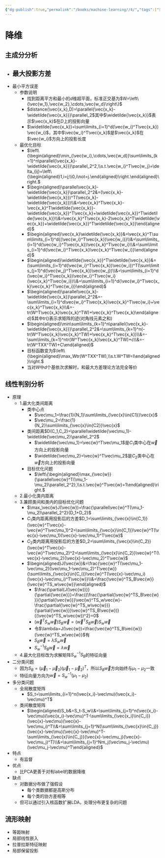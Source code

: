 ```yaml
---
{"dg-publish":true,"permalink":"/books/machine-learning//4/","tags":["百面机器学习"]}
---
```



# 降维

## 主成分分析
- 最大投影方差
   - 
- 最小平方误差
   - 参数说明
      - 找到距离平方和最小的$d$维超平面，标准正交基为$W=\left\{\vec{w_1},\vec{w_2},\cdots,\vec{w_d}\right\}$
      - $distance(\vec{x_k},D)=\parallel{\vec{x_k}-\widetilde{\vec{x_k}}}\parallel_2$其中$\widetilde{\vec{x_k}}$表示$\vec{x_k}$在$D$上的投影向量
      - $\widetilde{\vec{x_k}}=\sum\limits_{i=1}^d(\vec{w_i}^T\vec{x_k})\vec{w_i}$，其中$\vec{w_i}^T\vec{x_k}$是$\vec{x_k}$在$\vec{w_i}$方向上的投影长度
   - 最优化目标
      - $\left\{\begin{aligned}\min_{\vec{w_i},\cdots,\vec{w_d}}\sum\limits_{k=1}^n\parallel{\vec{x_k}-\widetilde{\vec{x_k}}}\parallel_2^2,\\s.t.\vec{w_i}^T\vec{w_j}=\delta_{ij}=\left\{\begin{aligned}1,i=j;\\0,i\not=j.\end{aligned}\right.\end{aligned}\right.$
      - $\begin{aligned}\parallel\vec{x_k}-\widetilde{\vec{x_k}}\parallel_2^2&=(\vec{x_k}-\widetilde{\vec{x_k}})^T(\vec{x_k}-\widetilde{\vec{x_k}})\\&=\vec{x_k}^T\vec{x_k}-\vec{x_k}^T\widetilde{\vec{x_k}}-\widetilde{\vec{x_k}}^T\vec{x_k}+\widetilde{\vec{x_k}}^T\widetilde{\vec{x_k}}\\&=\vec{x_k}^T\vec{x_k}-2\vec{x_k}^T\widetilde{\vec{x_k}}+\widetilde{\vec{x_k}}^T\widetilde{\vec{x_k}}\end{aligned}$
      - $\begin{aligned}\vec{x_k}\widetilde{\vec{x_k}}&=\vec{x_k}^T\sum\limits_{i=1}^d{(\vec{w_i}^T\vec{x_k})\vec{w_i}}\\&=\sum\limits_{i=1}^d(\vec{w_i}^T\vec{x_k})\vec{x_k}^T\vec{w_i}\\&=\sum\limits_{i=1}^d{\vec{w_i}^T\vec{x_k}\vec{x_k}^T\vec{w_i}}\end{aligned}$
      - $\begin{aligned}\widetilde{\vec{x_k}}^T\widetilde{\vec{x_k}}&=(\sum\limits_{i=1}^d(\vec{w_i}^T\vec{x_k})\vec{w_i})^T(\sum\limits_{j=1}^d(\vec{w_j}^T\vec{x_k})\vec{w_j})\\&=\sum\limits_{i=1}^d(\vec{w_i}^T\vec{x_k})\vec{w_i}^T\vec{w_i}(\vec{x_k}^T\vec{w_i})\\&=\sum\limits_{i=1}^d{\vec{w_i}^T\vec{x_k}\vec{x_k}^T\vec{w_i}}\end{aligned}$
      - $\begin{aligned}\parallel\vec{x_k}-\widetilde{\vec{x_k}}\parallel_2^2&=-\sum\limits_{i=1}^d\vec{w_i}^T\vec{x_k}\vec{x_k}^T\vec{w_i}+\vec{x_k}^T\vec{x_k}\\&=-tr(W^T\vec{x_k}\vec{x_k}^TW)+\vec{x_k}^T\vec{x_k}\end{aligned}$其中$tr()$表示求矩阵的迹(对角线元素之和)
      - $\begin{aligned}\min\sum\limits_{k=1}^n\parallel{\vec{x_k}-\widetilde{\vec{x_k}}}\parallel_2^2&=\sum\limits_{k=1}^n(-tr(W^T\vec{x_k}\vec{x_k}^TW)+\vec{x_k}^T\vec{x_k})\\&=-\sum\limits_{k=1}^ntr(W^T\vec{x_k}\vec{x_k}^TW)+c\\&=-tr(W^TXX^TW)+C\end{aligned}$
      - 目标函数变为$\left\{\begin{aligned}\max_Wtr(W^TXX^TW),\\s.t.W^TW=I\end{aligned}\right.$
      - 当对$W$中$d$个基依次求解时，和最大方差理论方法完全等价

## 线性判别分析
- 原理
   - 1.最大化类间距离
      - 类中心点
         - $\vec\mu_1=\frac{1}{N_1}\sum\limits_{\vec{x}\in{C1}}\vec{x}$
         - $\vec\mu_2=\frac{1}{N_2}\sum\limits_{\vec{x}\in{C2}}\vec{x}$
      - 类间距离$D(C_1,C_2)=\parallel\widetilde{\vec\mu_1}-\widetilde{\vec\mu_2}\parallel_2^2$
         - $\widetilde{\vec\mu_1}=\vec{w}^T\vec\mu_1$是$C_1$类中心在$\vec{w}$方向上的投影向量
         - $\widetilde{\vec\mu_2}=\vec{w}^T\vec\mu_2$是$C_2$类中心在$\vec{w}$方向上的投影向量
      - 目标优化问题
         - $\left\{\begin{aligned}\max_{\vec{w}}{\parallel\vec{w}^T(\mu_1-\mu_2)\parallel_2^2},\\s.t.\vec{w}^T\vec{w}=1\end{aligned}\right.$
   - 2.最小化类内距离
   - 3.兼顾类间和类内的目标优化问题
      - $\max_\vec{w}J(\vec{w})=\frac{\parallel\vec{w}^T(\mu_1-\mu_2)\parallel_2^2}{D_1+D_2}$
      - $C_1$类内距离用投影后的方差$D_1=\sum\limits_{\vec{x}\in{C_1}}(\vec{w}^T\vec{x}-\vec{w}^T\vec\mu_1)^2=\sum\limits_{\vec{x}\in{C_1}}\vec{w}^T(\vec{x}-\vec\mu_1)(\vec{x}-\vec\mu_1)^T\vec{w}$
      - $C_2$类内距离用投影后的方差$D_2=\sum\limits_{\vec{x}\in{C_2}}(\vec{w}^T\vec{x}-\vec{w}^T\vec\mu_2)^2=\sum\limits_{\vec{x}\in{C_2}}\vec{w}^T(\vec{x}-\vec\mu_2)(\vec{x}-\vec\mu_2)^T\vec{w}$
      - $\begin{aligned}J(\vec{w})&=\frac{\vec{w}^T(\vec\mu_1-\vec\mu_2)(\vec\mu_1-\vec\mu_2)^T\vec{w}}{\sum\limits_{\vec{x}\in{C_i}}\vec{w}^T(\vec{x}-\vec\mu_i)(\vec{x}-\vec\mu_i)^T\vec{w}}\\&=\frac{\vec{w}^TS_B\vec{w}}{\vec{w}^TS_w\vec{w}}\end{aligned}$
         - $\frac{\partial{J(\vec{w})}}{\partial{\vec{w}}}=\frac{(\frac{\partial{\vec{w}^TS_B\vec{w}}}{\partial{\vec{w}}}\vec{w}^TS_w\vec{w}-\frac{\partial{\vec{w}^TS_w\vec{w}}}{\partial{\vec{w}}}\vec{w}^TS_B\vec{w})}{(\vec{w}^TS_w\vec{w})^2}=0$
         - $(\vec{w}^TS_w\vec{w})S_B\vec{w}=(\vec{w}^TS_B\vec{w})S_w\vec{w}$
         - 令$\lambda=J(\vec{w})=\frac{\vec{w}^TS_B\vec{w}}{\vec{w}^TS_w\vec{w}}$有
         - $S_B\vec{w}=\lambda{S_w}\vec{w}$
         - $S_w^{-1}S_B\vec{w}=\lambda\vec{w}$
   - 4.最大化目标改为求解矩阵$S_w^{-1}S_B$的特征向量
- 二分类问题
   - 因为$S_B=(\vec\mu_1-\vec\mu_2)(\vec\mu_1-\vec\mu_2)^T$，所以$S_B\vec{w}$方向始终与$\mu_1-\mu_2$一致
   - 特征向量方向为$\vec{w}=S_w^{-1}(\mu_1-\mu_2)$
- 多分类问题
   - 全局散度矩阵
      - $S_t=\sum\limits_{i=1}^n(\vec{x_i}-\vec\mu)(\vec{x_i}-\vec\mu)^T$
   - 类间散度矩阵
      - $\begin{aligned}S_b&=S_t-S_w\\&=\sum\limits_{j=1}^n(\vec{x_i}-\vec\mu)(\vec{x_i}-\vec\mu)^T-\sum\limits_{\vec{x_i}\in{C_i}}(\vec{x}-\vec\mu)(\vec{x}-\vec\mu_i)^T\\&=\sum\limits_{j=1}^N(\sum\limits_{\vec{x}\in{C_j}}(\vec{x}-\vec\mu)(\vec{x}-\vec\mu)^T-\sum\limits_{\vec{x}\in{C_j}}(\vec{x}-\vec\mu_j)(\vec{x}-\vec\mu_j)^T)\\&=\sum\limits_{j=1}^Nm_j(\vec\mu_j-\vec\mu)(\vec\mu_j-\vec\mu)^T\end{aligned}$
- 特点
   - 有监督
- 优点
   - 比PCA更善于对有label的数据降维
- 缺点
   - 对数据分布做了强假设
      - 每个类数据都是高斯分布
      - 每个类的协方差相等
   - 但可以通过引入核函数扩展LDA，处理分布更复杂的问题

## 流形映射
- 等距映射
- 局部线性嵌入
- 拉普拉斯特征映射
- 局部保留投影